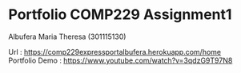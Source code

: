 
# Portfolio COMP229 Assignment1 
Albufera Maria Theresa (301115130)

Url :  https://comp229expressportalbufera.herokuapp.com/home
<br/>
Portfolio Demo : https://www.youtube.com/watch?v=3qdzG9T97N8